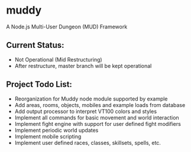 # muddy
A Node.js Multi-User Dungeon (MUD) Framework

## Current Status:
* Not Operational (Mid Restructuring)
* After restructure, master branch will be kept operational

## Project Todo List:

* Reorganization for Muddy node module supported by example
* Add areas, rooms, objects, mobiles and example loads from database
* Add output processor to interpret VT100 colors and styles
* Implement all commands for basic movement and world interaction
* Implement fight engine with support for user defined fight modifiers
* Implement periodic world updates
* Implement mobile scripting
* Implement user defined races, classes, skillsets, spells, etc.